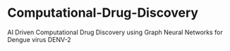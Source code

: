 # Computational-Drug-Discovery
AI Driven Computational Drug Discovery using Graph Neural Networks for Dengue virus DENV-2 
